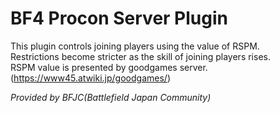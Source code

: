 # BF4 Procon Server Plugin

This plugin controls joining players using the value of RSPM.  
Restrictions become stricter as the skill of joining players rises.  
RSPM value is presented by goodgames server.(https://www45.atwiki.jp/goodgames/)  

*Provided by BFJC(Battlefield Japan Community)*
